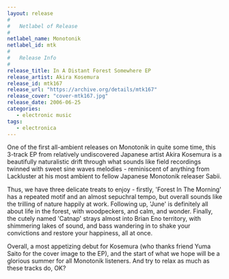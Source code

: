 ```yaml
---
layout: release
#
#   Netlabel of Release
#
netlabel_name: Monotonik
netlabel_id: mtk
#
#   Release Info
#
release_title: In A Distant Forest Somewhere EP
release_artist: Akira Kosemura
release_id: mtk167
release_url: "https://archive.org/details/mtk167"
release_cover: "cover-mtk167.jpg"
release_date: 2006-06-25
categories:
   - electronic music
tags:
   - electronica
---
```

One of the first all-ambient releases on Monotonik in quite some time, this 3-track EP from relatively undiscovered Japanese artist Akira Kosemura is a beautifully naturalistic drift through what sounds like field recordings twinned with sweet sine waves melodies - reminiscent of anything from Lackluster at his most ambient to fellow Japanese Monotonik releaser Sabii.

Thus, we have three delicate treats to enjoy - firstly, 'Forest In The Morning' has a repeated motif and an almost sepuchral tempo, but overall sounds like the trilling of nature happily at work. Following up, 'June' is definitely all about life in the forest, with woodpeckers, and calm, and wonder. Finally, the cutely named 'Catnap' strays almost into Brian Eno territory, with shimmering lakes of sound, and bass wandering in to shake your convictions and restore your happiness, all at once.

Overall, a most appetizing debut for Kosemura (who thanks friend Yuma Saito for the cover image to the EP), and the start of what we hope will be a glorious summer for all Monotonik listeners. And try to relax as much as these tracks do, OK?
